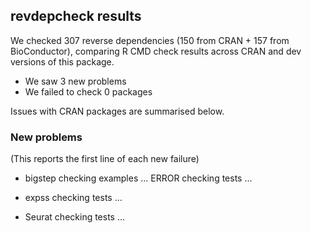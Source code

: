 ## revdepcheck results

We checked 307 reverse dependencies (150 from CRAN + 157 from BioConductor), comparing R CMD check results across CRAN and dev versions of this package.

 * We saw 3 new problems
 * We failed to check 0 packages

Issues with CRAN packages are summarised below.

### New problems
(This reports the first line of each new failure)

* bigstep
  checking examples ... ERROR
  checking tests ...

* expss
  checking tests ...

* Seurat
  checking tests ...

